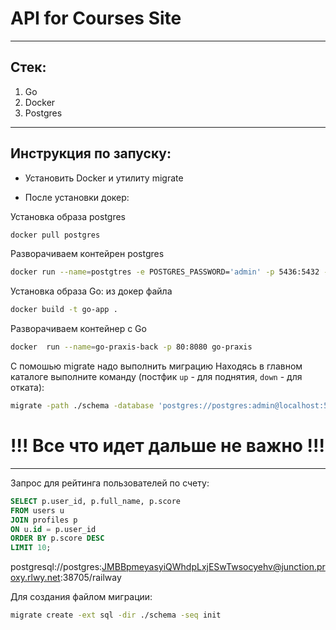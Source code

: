 # API for Courses Site

---
## Стек:
1. Go
2. Docker
3. Postgres
---
## Инструкция по запуску:

- Установить Docker и утилиту migrate

- После установки докер:

Установка образа postgres
```bash
docker pull postgres
```
Разворачиваем контейрен postgres
``` bash
docker run --name=postgtres -e POSTGRES_PASSWORD='admin' -p 5436:5432 -d --rm postgres 
```
Установка образа Go: из докер файла
```bash
docker build -t go-app .
```
Разворачиваем контейнер с Go
```bash
docker  run --name=go-praxis-back -p 80:8080 go-praxis
```
С помошью migrate надо выполнить миграцию
Находясь в главном каталоге выполните команду (постфик ```up``` - для поднятия, ```down``` - для отката):
```bash
migrate -path ./schema -database 'postgres://postgres:admin@localhost:5436/postgres?sslmode=disable' up  
```
 
# !!! Все что идет дальше не важно !!!

---
Запрос для рейтинга пользователей по счету:
```sql
SELECT p.user_id, p.full_name, p.score 
FROM users u 
JOIN profiles p 
ON u.id = p.user_id 
ORDER BY p.score DESC 
LIMIT 10;
```

postgresql://postgres:JMBBpmeyasyiQWhdpLxjESwTwsocyehv@junction.proxy.rlwy.net:38705/railway


Для создания файлом миграции:
```bash
migrate create -ext sql -dir ./schema -seq init
```